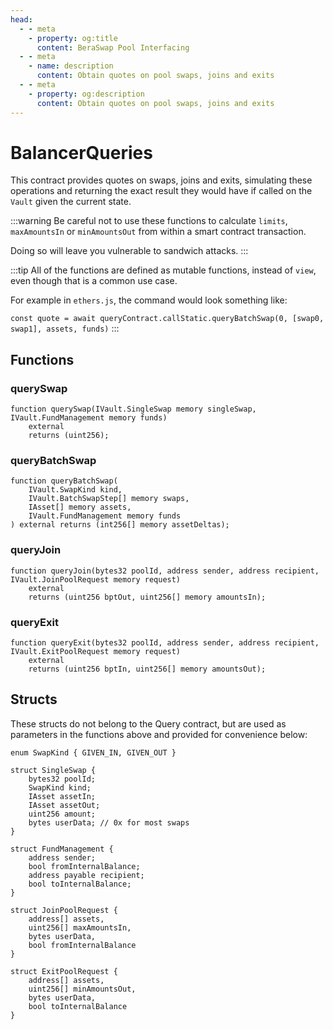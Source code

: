 ```yaml
---
head:
  - - meta
    - property: og:title
      content: BeraSwap Pool Interfacing
  - - meta
    - name: description
      content: Obtain quotes on pool swaps, joins and exits
  - - meta
    - property: og:description
      content: Obtain quotes on pool swaps, joins and exits
---
```


# BalancerQueries

This contract provides quotes on swaps, joins and exits, simulating these operations and returning the exact
result they would have if called on the `Vault` given the current state.

:::warning
Be careful not to use these functions to calculate `limits`, `maxAmountsIn` or `minAmountsOut` from within a smart contract transaction.

Doing so will leave you vulnerable to sandwich attacks.
:::

:::tip
All of the functions are defined as mutable functions, instead of `view`, even though that is a common use case.

For example in `ethers.js`, the command would look something like:

`const quote = await queryContract.callStatic.queryBatchSwap(0, [swap0, swap1], assets, funds)`
:::

## Functions

### querySwap

```solidity
function querySwap(IVault.SingleSwap memory singleSwap, IVault.FundManagement memory funds)
    external
    returns (uint256);
```

### queryBatchSwap

```solidity
function queryBatchSwap(
    IVault.SwapKind kind,
    IVault.BatchSwapStep[] memory swaps,
    IAsset[] memory assets,
    IVault.FundManagement memory funds
) external returns (int256[] memory assetDeltas);
```

### queryJoin

```solidity
function queryJoin(bytes32 poolId, address sender, address recipient, IVault.JoinPoolRequest memory request)
    external
    returns (uint256 bptOut, uint256[] memory amountsIn);
```

### queryExit

```solidity
function queryExit(bytes32 poolId, address sender, address recipient, IVault.ExitPoolRequest memory request)
    external
    returns (uint256 bptIn, uint256[] memory amountsOut);
```

## Structs

These structs do not belong to the Query contract, but are used as parameters in the functions above and provided for convenience below:

```solidity
enum SwapKind { GIVEN_IN, GIVEN_OUT }

struct SingleSwap {
    bytes32 poolId;
    SwapKind kind;
    IAsset assetIn;
    IAsset assetOut;
    uint256 amount;
    bytes userData; // 0x for most swaps
}

struct FundManagement {
    address sender;
    bool fromInternalBalance;
    address payable recipient;
    bool toInternalBalance;
}

struct JoinPoolRequest {
    address[] assets,
    uint256[] maxAmountsIn,
    bytes userData,
    bool fromInternalBalance
}

struct ExitPoolRequest {
    address[] assets,
    uint256[] minAmountsOut,
    bytes userData,
    bool toInternalBalance
}
```
